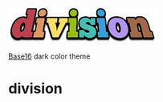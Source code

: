 ![division](division.png)

[Base16](http://chriskempson.com/projects/base16/) dark color theme
# division
